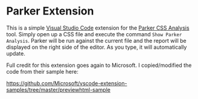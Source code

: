 # Parker Extension

This is a simple [Visual Studio Code](https://code.visualstudio.com) extension for the [Parker CSS Analysis](https://github.com/katiefenn/parker/) tool. Simply open up a CSS file and execute 
the command `Show Parker Analysis`. Parker will be run against the current file and the report will
be displayed on the right side of the editor. As you type, it will automatically update.

Full credit for this extension goes again to Microsoft. I copied/modified the code from their sample here:

https://github.com/Microsoft/vscode-extension-samples/tree/master/previewhtml-sample

